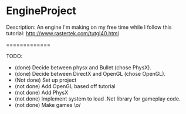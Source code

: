 EngineProject
=============

Description:
An engine I'm making on my free time while I follow this tutorial: http://www.rastertek.com/tutgl40.html

=============

TODO:
* (done) Decide between physx and Bullet (chose PhysX).
* (done) Decide between DirectX and OpenGL (chose OpenGL).
* (Not done) Set up project
* (not done) Add OpenGL based off tutorial
* (not done) Add PhysX
* (not done) Implement system to load .Net library for gameplay code.
* (not done) Make games \o/

